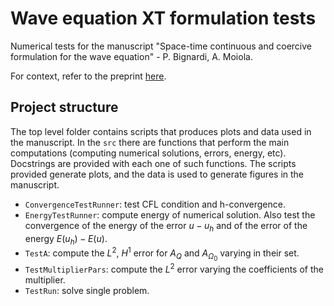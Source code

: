 # Wave equation XT formulation tests
Numerical tests for the manuscript "Space-time continuous and coercive
formulation for the wave equation" - P. Bignardi, A. Moiola.

For context, refer to the preprint [here](link-to-somewhere).

## Project structure
The top level folder contains scripts that produces plots and data used in the 
manuscript.
In the `src` there are functions that perform the main computations (computing
numerical solutions, errors, energy, etc). Docstrings are provided with each 
one of such functions. The scripts provided generate plots, and the data is used to generate figures in the manuscript.
- `ConvergenceTestRunner`: test CFL condition and h-convergence.
- `EnergyTestRunner`: compute energy of numerical solution. Also test the convergence of the energy of the error $u-u_{ h }$ and of the error of the energy $E(u_{h})-E(u)$.
- `TestA`: compute the $L^2$, $H^1$ error for $A_{ Q }$ and $A_{\Omega_0}$ varying in their set. 
- `TestMultiplierPars`: compute the $L^2$ error varying the coefficients of the multiplier.
- `TestRun`: solve single problem.
